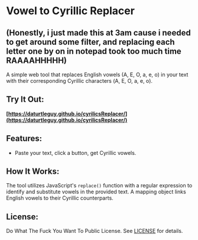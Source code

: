 # Vowel to Cyrillic Replacer

## (Honestly, i just made this at 3am cause i needed to get around some filter, and replacing each letter one by on in notepad took too much time RAAAAHHHHH)

A simple web tool that replaces English vowels (A, E, O, a, e, o) in your text with their corresponding Cyrillic characters (А, Е, О, а, е, о).

## Try It Out:

**[https://daturtleguy.github.io/cyrilicsReplacer/](https://daturtleguy.github.io/cyrilicsReplacer/)**

## Features:

- Paste your text, click a button, get Cyrillic vowels.

## How It Works:

The tool utilizes JavaScript's `replace()` function with a regular expression to identify and substitute vowels in the provided text. A mapping object links English vowels to their Cyrillic counterparts.

## License:

Do What The Fuck You Want To Public License. See [LICENSE](LICENSE) for details.
